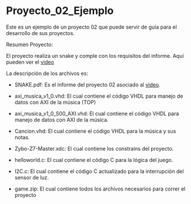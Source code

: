 # Proyecto_02_Ejemplo
Este es un ejemplo de un proyecto 02 que puede servir de guía para el desarrollo de sus proyectos. 

Resumen Proyecto: 

El proyecto realiza un snake y comple con los requisitos del informe. Aquí pueden ver el [video]( https://www.youtube.com/watch?v=7_iu1nnjys0&ab_channel=RorroReyes)

La descripción de los archivos es:

- SNAKE.pdf:  Es el informe del proyecto 02 asociado al [video]( https://www.youtube.com/watch?v=7_iu1nnjys0&ab_channel=RorroReyes).

- axi_musica_v1_0.vhd: El cual contiene el código VHDL para manejo de datos con AXI de la música (TOP)

- axi_musica_v1_0_S00_AXI.vhd: El cual contiene el código VHDL para manejo de datos con AXI de la música.

- Cancion.vhd: El cual contiene el código VHDL para la música y sus notas.

- Zybo-Z7-Master.xdc: El cual contiene los constrains del proyecto.

- helloworld.c: El cual contiene el código C para la lógica del juego.

- I2C.c: El cual contiene el código C actualizado para la interrupción del sensor de luz.

- game.zip: El cual contiene todos los archivos necesarios para correr el proyecto
